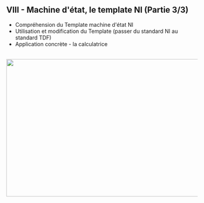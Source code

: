 <h2 dir="auto" id="h_4426628992341655104607692"><strong>VIII - Machine d'&eacute;tat, le template NI&nbsp;(Partie 3/3)</strong></h2>

<ul dir="auto">
<li>Compr&eacute;hension du Template machine d'&eacute;tat NI</li>
<li>Utilisation et modification du Template (passer du standard NI au standard TDF)</li>
<li>Application concr&egrave;te - la calculatrice</li>
</ul><p dir="auto"></p>
<p>&nbsp;<a href="https://youtu.be/uwicgakivuk"><img src="Chapitre VIII Youtube.png" width="640" height="362" alt="" style="display: block; margin-left: auto; margin-right: auto;" /></a></p>
